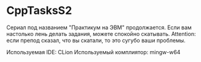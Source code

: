 # CppTasksS2

Сериал под названием "Практикум на ЭВМ" продолжается. Если вам настолько лень делать задания, можете спокойно скатывать.
Attention: если препод сказал, что вы скатали, то это сугубо ваши проблемы.

Используемая IDE: CLion
Используемый комплиятор: mingw-w64
